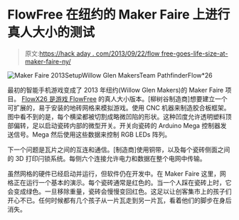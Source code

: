 # FlowFree 在纽约的 Maker Faire 上进行真人大小的测试

> 原文:[https://hack aday . com/2013/09/22/flow free-goes-life-size-at-maker-faire-ny/](https://hackaday.com/2013/09/22/flowfree-goes-life-sized-at-maker-faire-ny/)

![Maker Faire 2013SetupWillow Glen MakersTeam PathfinderFlow*26](../Images/767e13c581449c52ef8b9b179bc4e670.png)

最初的智能手机游戏变成了 2013 年纽约(Willow Glen Makers)的 Maker Faire 项目。 [FlowX26 是游戏 FlowFree](https://sites.google.com/site/teampathfinderdsm/) 的真人大小版本。[柳树谷制造商]想要建立一个可扩展的，易于安装的地砖网格来模拟游戏。使用 CNC 机器来制造胶合板框架。图中看不到的是，每个横梁都被切割成略微凹陷的形状。这种凹度允许透明塑料顶部偏转，足以启动瓷砖内部的微型开关。开关向瓷砖的 Arduino Mega 控制器发送信号。Mega 然后使用这些数据来控制 RGB LEDs 阵列。

下一个问题是瓦片之间的互连和通信。[制造商]使用铜带，以及每个瓷砖侧面之间的 3D 打印闩锁系统。每侧六个连接允许电力和数据在整个电网中传输。

虽然网格的硬件已经启动并运行，但软件仍在开发中。在 Maker Faire 这里，网格正在运行一个基本的演示。每个瓷砖通常是红色的。当一个人踩在瓷砖上时，它会变成绿色。一旦移除重量，瓷砖会慢慢变回红色。这足以让创客集市上的孩子们开心不已。任何时候都有几个孩子从一片瓦走到另一片瓦，看着他们的脚步在身后消失。